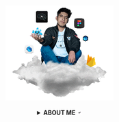 <!-- code IMG -->
<div align="center" id="lucas">
<a href="http://www.bastndev.com/"><img width="50%" src="@bastndev/IMG/Gif/gohit.gif" title="bastndev.com"></a>
</div></br>

<!-- ABOUT ME -->
<details >
<summary align="center"><b>ABOUT ME</b> <a href="#"> <img width="11.5px" src="@bastndev/IMG/verify.gif"></a></summary>

<div>
  <img align="left" width="13%" src="@bastndev/IMG/blok.png"/>
  <img align="right" width="13%" src="@bastndev/IMG/blok.png"/>
    <h6>
      Hey, I'm <a href="https://www.linkedin.com/in/bastndev/">Gohit bastian </a>and I'm from Peru 🇵🇪. Currently, I'm working<a href="https://www.bastndev.com/"> @bastndev </a>. In my personal projects. I'm interested in developing applications that have integrated artificial intelligence. If you want me to be part of your team, you can <img width="16px" title="go.bastndev@gmail.com" src="@bastndev/IMG/message.gif">
    </h6>
</pre>
  <h3 align="center">
<kbd>
  ➥ <a href="https://www.linkedin.com/in/bastndev/" > My interests: </a> • Artificial Intelligence | • Mobile Development | • UI/UX
  </h5>
</kbd>
</div>

<!-- STATISTICS graph -->
[![Ashutosh's github activity graph](https://github-readme-activity-graph.vercel.app/graph?username=bastndev&bg_color=0d111&color=96989C&line=20d4f5&point=f9fafa&area=true&hide_border=true)](https://github.com/ashutosh00710/github-readme-activity-graph)

<!-- STATISTICS -->
<details >
<summary><b>𝚜𝚝𝚊𝚝𝚒𝚜𝚝𝚒𝚌𝚜</b> <a href="#"> <img width="15px" src="@bastndev/IMG/statistics2.png"></a></summary></br>

<div>
  <img align="left" width="34.9%" src="@bastndev/IMG/plus.png"/>

<p align="right">
 <img  width="60%" src="https://streak-stats.demolab.com?user=bastndev&theme=dark-smoky&hide_border=true&border_radius=14">
</p>
<div>
<img align="left" width="15%" src="https://img.shields.io/github/stars/bastndev?style=for-the-badge&logo=github&labelColor=1d2228&color=0d1117"/>
</div>
</div>
</details>

</br>
<div align="center">
  <img  width="13.5%" src="@bastndev/IMG/on1.png">
  <img  width="13.5%" src="@bastndev/IMG/on2.png">
  <img  width="13.5%" src="@bastndev/IMG/on3.png">
  <img  width="13.5%" src="@bastndev/IMG/on4.png">
</div>

<p align="center" >
<img width="15%" src="https://profile-counter.glitch.me/{bastndev}/count.svg"/>
</p>
<!-- [](#lucas) -->
</details>

